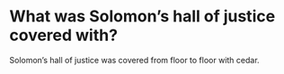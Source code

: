 # What was Solomon’s hall of justice covered with?

Solomon’s hall of justice was covered from floor to floor with cedar.
